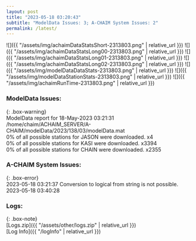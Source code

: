 ```yaml
---
layout: post
title: "2023-05-18 03:20:43"
subtitle: "ModelData Issues: 3; A-CHAIM System Issues: 2"
permalink: /latest/
---
```


![]({{ "/assets/img/achaimDataStatsShort-2313803.png" | relative_url }})
![]({{ "/assets/img/achaimDataStatsLong00-2313803.png" | relative_url }})
![]({{ "/assets/img/achaimDataStatsLong01-2313803.png" | relative_url }})
![]({{ "/assets/img/achaimDataStatsLong02-2313803.png" | relative_url }})
![]({{ "/assets/img/modelDataDataStats-2313803.png" | relative_url }})
![]({{ "/assets/img/modelDataStationStats-2313803.png" | relative_url }})
![]({{ "/assets/img/achaimRunTime-2313803.png" | relative_url }})


### ModelData Issues:  
  
{: .box-warning}  
 ModelData report for 18-May-2023 03:21:31   
 /home/chaim/ACHAIM_SERVER/A-CHAIM/modelData/2023/138/03/modelData.mat   
 0% of all possible stations for JASON were downloaded. x4   
 0% of all possible stations for KASI were downloaded. x3394   
 0% of all possible stations for CHAIN were downloaded. x2355   
  
### A-CHAIM System Issues:  
  
{: .box-error}  
2023-05-18 03:21:37 Conversion to logical from string is not possible.  
2023-05-18 03:40:28   

### Logs:  
  
{: .box-note}  
[Logs.zip]({{ "/assets/other/logs.zip" | relative_url }})  
[Log Info]({{ "/logInfo" | relative_url }})  

